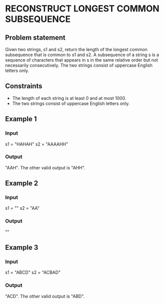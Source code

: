 # RECONSTRUCT LONGEST COMMON SUBSEQUENCE

## Problem statement

Given two strings, s1 and s2, return the length of the longest common subsequence that is common to s1 and s2. A
subsequence of a string s is a sequence of characters that appears in s in the same relative order but not necessarily
consecutively. The two strings consist of uppercase English letters only.

## Constraints

- The length of each string is at least 0 and at most 1000.
- The two strings consist of uppercase English letters only.

## Example 1

### Input

s1 = "HAHAH"
s2 = "AAAAHH"

### Output

"AAH". The other valid output is "AHH".

## Example 2

### Input

s1 = ""
s2 = "AA"

### Output

""

## Example 3

### Input

s1 = "ABCD"
s2 = "ACBAD"

### Output

"ACD". The other valid output is "ABD".